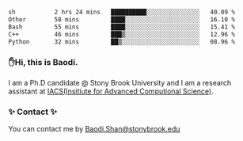 <!--START_SECTION:waka-->

```txt
sh           2 hrs 24 mins   ██████████░░░░░░░░░░░░░░░   40.09 %
Other        58 mins         ████░░░░░░░░░░░░░░░░░░░░░   16.10 %
Bash         55 mins         ████░░░░░░░░░░░░░░░░░░░░░   15.41 %
C++          46 mins         ███▒░░░░░░░░░░░░░░░░░░░░░   12.96 %
Python       32 mins         ██▒░░░░░░░░░░░░░░░░░░░░░░   08.96 %
```

<!--END_SECTION:waka-->

### ✋Hi, this is Baodi. 

I am a Ph.D candidate @ Stony Brook University and I am a research assistant at [IACS(Insitiute for Advanced Computional Science)](https://iacs.stonybrook.edu/).

### ✨ Contact ✨

You can contact me by [Baodi.Shan@stonybrook.edu](mailto:Baodi.Shan@stonybrook.edu)





<!--
[![Anurag's GitHub stats](https://github-readme-stats.vercel.app/api?username=lwshanbd&theme=jolly&show_icons=true&count_private=true&include_all_commits=true)](https://github.com/anuraghazra/github-readme-stats)
**lwshanbd/lwshanbd** is a ✨ _special_ ✨ repository because its `README.md` (this file) appears on your GitHub profile.

Here are some ideas to get you started:

- 🔭 I’m currently working on ...
- 🌱 I’m currently learning ...
- 👯 I’m looking to collaborate on ...
- 🤔 I’m looking for help with ...
- 💬 Ask me about ...
- 📫 How to reach me: ...
- 😄 Pronouns: ...
- ⚡ Fun fact: ...
-->
